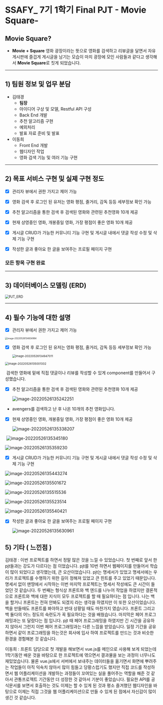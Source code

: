 

# SSAFY_ 7기 1학기 Final PJT - Movie Square-



## Movie Square? 

- **Movie + Square**  영화 광장이라는 뜻으로 영화를 검색하고 리뷰글을 달면서 자유게시판에 즐겁게 게시글을 남기는 모습이 마치 광장에 모인 사람들과 같다고 생각해서 **Movie Square**로 짓게 되었습니다.

<hr>

## 1) 팀원 정보 및 업무 분담

- 김태경  
    - **팀장**
    - 아이디어 구상 및 모델, Restful API 구성
    - Back End 개발
    - 추천 알고리즘 구현
    - 예외처리
    - 발표 자료 준비 및 발표
- 이동희
    - Front End 개발 
    - 웹디자인 작업 
    - 영화 검색 기능 및 여러 기능 구현

<hr>

## 2) 목표 서비스 구현 및 실제 구현  정도

- [x] 관리자 뷰에서 권한 가지고 제어 가능

- [x] 영화 검색 후 로그인 된 유저는 영화 평점, 줄거리, 감독 등등 세부정보 확인 가능
- [x] 추천 알고리즘을 통한 검색 후 검색된 영화와 관련된 추천영화 10개 제공
- [x] 현재 상영중인 영화, 개봉중일 영화, 가장 평점이 좋은 영화 10개 제공
- [x] 게시글 CRUD가 가능한 커뮤니티 기능 구현 및 게시글 내에서 댓글 작성 수정 및 삭제 기능 구현
- [x] 작성한 글과 좋아요 한 글을 보여주는 프로필 페이지 구현

### 	모든 항목 구현 완료

<hr>

## 3) 데이터베이스 모델링 (ERD) 

 <img src="README.assets/PJT_ERD.png" alt="PJT_ERD" style="zoom: 80%;" />

<hr>

## 4) 필수 기능에 대한 설명

- [x] 관리자 뷰에서 권한 가지고 제어 가능

<img src="README.assets/image-20220526134834994.png" alt="image-20220526134834994" style="zoom: 50%;" />

- [x] 영화 검색 후 로그인 된 유저는 영화 평점, 줄거리, 감독 등등 세부정보 확인 가능

    <img src="README.assets/image-20220526134947011.png" alt="image-20220526134947011" style="zoom: 67%;" />

<img src="README.assets/image-20220526135001332.png" alt="image-20220526135001332" style="zoom: 67%;" />

​		검색한 영화에 밑에 직접 댓글이나 리뷰를 작성할 수 있게 component를 만들어서 구성했습니다.

- [x] 추천 알고리즘을 통한 검색 후 검색된 영화와 관련된 추천영화 10개 제공

    

    ![image-20220526135242251](README.assets/image-20220526135242251.png)

- avengers를 검색하고 난 후 나온 10개의 추천 영화입니다. 

- [x] 현재 상영중인 영화, 개봉중일 영화, 가장 평점이 좋은 영화 10개 제공

    ![image-20220526135338207](README.assets/image-20220526135338207.png)

​	![image-20220526135345180](README.assets/image-20220526135345180.png)

![image-20220526135359230](README.assets/image-20220526135359230.png)

- [x] 게시글 CRUD가 가능한 커뮤니티 기능 구현 및 게시글 내에서 댓글 작성 수정 및 삭제 기능 구현

![image-20220526135443274](README.assets/image-20220526135443274.png)

![image-20220526135501672](README.assets/image-20220526135501672.png)

![image-20220526135515536](README.assets/image-20220526135515536.png)

![image-20220526135523514](README.assets/image-20220526135523514.png)

![image-20220526135540421](README.assets/image-20220526135540421.png)

- [x] 작성한 글과 좋아요 한 글을 보여주는 프로필 페이지 구현

    ![image-20220526135630961](README.assets/image-20220526135630961.png)

## 5) 기타 ( 느낀점 )

김태경 : 이번 프로젝트를 하면서 정말 많은 것을 느낄 수 있었습니다. 첫 번째로 앞서 한 pjt들과는 강도가 다르다는 점 이었습니다. pjt를 10번 하면서 웹페이지를 만들어서 학습이 많이 되었다고 생각했는데, 큰 오산이었습니다. pjt는 명세서가 있었고 명세서에는 우리가 프로젝트를 수행하기 위한 길이 정해져 있었고 큰 힌트를 주고 있었기 때문입니다. 명세서 없이 맨땅에서 시작하는 이번 마지막 프로젝트는 명세서 작성에도 큰 시간이 들었던 것 같습니다. 두 번째는 형식상 프론트와 백 엔드를 나누어 작업을 하였지만 결론적으로 프론트와 백에 대한 지식이 모두 프로젝트를 할 때 필요하다는 점 입니다. 나는 백을 할거니 프론트는 전혀 안봐도 되겠지 라는 생각을 하였지만 이 또한 오산이었습니다. 백을 만들때도 프론트를 봐야하고 반대 상황일 때도 마찬가지 였습니다. 프론트 그리고 백 둘다의 어느 정도의 숙련도가 꼭 필요하다는 것을 배웠습니다. 마지막은 페어 프로그래밍과는 또 달랐다는 점 입니다. pjt 때 페어 프로그래밍을 하였지만 긴 시간을 공유하지 않아서 그런지 이번 페어 프로그래밍과는 다른 느낌을 받았습니다. 일정 기간을 공유하면서 같이 프로그래밍을 하는것은 회사에 입사 하여 프로젝트를 만드는 것과 비슷한 환경을 경험해본 것 같습니다.





이동희 : 프론트 담당으로 첫 개발을 해보면서 vue.js를 메인으로 사용해 보게 되었는데 1학기동안 배운 것을 바탕으로 한 프로젝트에 엮으면서 결과물을 보는 과정이 너무나도 재밌었습니다. 물론 vue.js에서 서버에서 보내주는 데이터들을 옮기면서 화면에 뿌려주는 작업들이 아직 익숙치 않아서 많이 힘들고 당황스럽기도 했지만 직접 코드를 작성하면서 웹 어플리케이션을 개발하는 과정들이 꼬여있는 실을 풀어주는 역할을 해준 것 같아서 관통프로젝트 기간동안 더 성장한 것 같아서 기분이 좋았습니다.  필요한  API를 공식문서를 보면서 호출하는 것도 이제는 할 수 있게 된 것과 평소 즐겨했던 웹디자인을 바탕으로 이제는 직접 그것을 웹 어플리케이션으로 만들 수 있게 된 점에서 자신감이 많이 생긴 것 같습니다. 